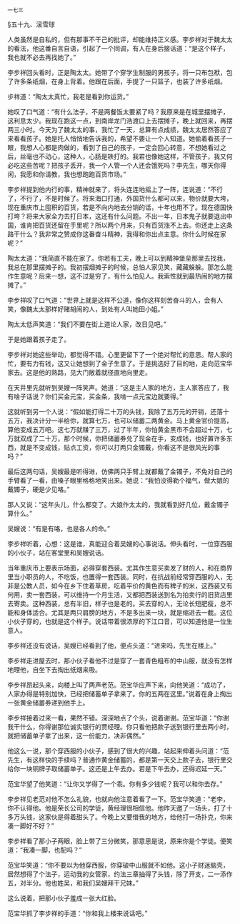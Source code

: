     一七三 

   §五十九、滚雪球

   人类虽然是自私的，但有那事不干己的批评，却能维持正义感。李步祥对于魏太太的看法，他这番自言自语，引起了一个同调，有人在身后接话道：“是这个样子，我也就不必去再找她了。”

   李步祥回头看时，正是陶太太。她带了个穿学生制服的男孩子，将一只布包袱，包了许多条纸烟，在身上背着。他跟在后面，手提了一只篮子，也装了许多纸烟。

   步祥道：“陶太太真忙，我老是看到你运货。”

   她叹了口气道：“有什么法子，不是两餐饭太要紧了吗？我原来是在城里摆摊子，这利息太少。我现在跑这一点，到南岸龙门浩渡口上去摆摊子，晚上就回来，再摆两三小时。今天为了魏太太的事，我忙了一天，总算有点成绩，魏太太居然答应了来看看孩子。她是托人悄悄地告诉我的，希望不要让一个人知道。她偷着看孩子一眼，我想人心都是肉做的，看到了自己的孩子，一定会回心转意，不想她看过之后，丝毫也不动心，这种人，心肠是铁打的。我若也像她这样，不管孩子，我又何必吃这些苦呢？把孩子丢开，我一个人管一个人还会饿死吗？李先生，哪天你得闲，我愿和你请教，我也想跑跑百货市场。”

   李步祥提到他内行的事，精神就来了，将头连连地摇上了一阵，连说道：“不行了，不行了，不是时候了。将来海口打通，外国货什么都可以来，物价就要大垮，现在重庆市上囤积的百货，若是不向内地去分销的话，十年也用不了。现在德国快打垮？将来大家全力去打日本，这还有什么问题。不出一年，日本鬼子就要退出中国，谁肯把百货还留在手里呢？所以两个月来，只有百货涨不上去。你还走上这条路干什么？我非常之赞成你这番奋斗精神，我得和你出点主意。你什么时候在家呢？”

   陶太太道：“我简直不能在家了。你若有工夫，晚上可以到精神堡垒那里去找我，我总在那里摆摊子的。我初摆烟摊子的时候，总怕人家见笑，藏藏躲躲。那怎么能作生意呢？后来一想，这不过是穷了，有什么怕见人。我索性就到最热闹的地方摆摊了。”

   李步祥叹了口气道：“世界上就是这样不公道，像你这样刻苦奋斗的人，会有人笑，像魏太太那样好赌胡闹的人，到处有人叫她田小姐。”

   陶太太低声笑道：“我们不要在街上道论人家，改日见吧。”

   于是她跟着孩子走了。

   李步祥对她这些举动，都觉得不错。心里更留下了一个绝对帮忙的意思。帮人家的忙，要有力有钱，这又让她想到了金子生意了。于是挑选好了目的地，走向范宝华家去。这是他的熟路，见大门敞着就径直地向里走。

   在天井里先就听到吴嫂一阵笑声。她道：“这是主人家的地方，主人家答应了，我有啥子话说？你们买金元宝，买金条，我啃一点元宝边就要得。”

   这就听到另一个人说：“假如能打得二十万的头钱，我除了五万元的开销，还落十五万，我决计分一半给你，就算七万，也可以储蓄二两黄金。马上黄金官价提高，算他变成五万吧。这七万就赚了三万，过了半年，你怕黄金黑市不会超过十万，七万就双成了二十万，那个时候，你把储蓄券兑了现金在手，变成钱，也好置许多东西，就是不变成钱，贴点工资，你可以打两只金镯戴，你看这不是很风光的事吗？”

   最后这两句话，吴嫂最是听得进，仿佛两只手臂上就都戴了金镯子，不免对自己的手臂看了一看，由嗓子眼里格格地笑出来。她说：“我怕没得勒个福气，做大娘的戴镯子，硬是少见咯。”

   那人又说：“这年头儿，什么都变了。大娘作太太的，我就看到好几位，戴金镯子算什么。”

   吴嫂说：“有是有咯，也是各人的命。”

   李步祥听着，心想：这是谁，真能迎合着吴嫂的心事说话。伸头看时，一位穿西服的小伙子，站在客堂里和吴嫂说话。

   当年重庆市上要表示场面，必得穿套西装。尤其作生意买卖发了财的人，和在商界里当小职员的人，不吃饭，也置得一套西装。同时，在抗战前经常穿西服的人，无非是公教人员，如今在乡下住着草房，吃着平价的黄色而有稗子的米，这西装又有何用，卖一套西装，可以维持一个月生活，又都把西装送到名为拍卖行的旧货店里去寄卖。这种西装，总有半旧，样子也是老的。买去穿的人，无论长短肥瘦，总不能和身体适合。尤其是两只肩膀的地方，不是多出来一块，就是缩进去一截。这位小伙子穿的，也就是这个样子。说话带着很浓厚的下江口音，可以知道他是一位生意人。

   李步祥还没有说话，吴嫂已经看到了他，便点头道：“进来吗，先生在楼上。”

   李步祥走进屋去时，那小伙子看他不过是穿了一套青色粗布的中山服，就没有怎样地理他，自坐下去掏出纸烟来吸。

   李步祥昂起头来，向楼上叫了两声老范。范宝华应声下来，向他笑道：“成功了，人家办得是特别加快，已经把储蓄单子拿来了。你的五两在这里。”说着在身上掏出一张黄金储蓄券递到他手上。

   李步祥接着过来一看，果然不错。深深地点了个头，说着谢谢。范宝华道：“你谢我干什么，你得谢那位诚实银行的贾经理。你只看他把款子送到银行里去两小时，就把储蓄单子拿了出来，这一份能力，决非偶然。”

   他这么一说，那个穿西服的小伙子，感到了很大的兴趣，站起来伸着头问道：“范先生，有这样快的手续吗？普通作黄金储蓄的，都是第一天交上款子去，银行里交给你一块铜牌子取储蓄单子。这还是上午去办。若是下午去办，还得迟延一天。”

   范宝华望了他笑道：“让你又学得了一个乖。你有多少钱呢？我可以和你去存。”

   李步祥见老范对他不怎么礼貌，也就向他注意着看了一下。范宝华笑道：“老李，你不认得他。他是荣长公司的学徒，黄经理很相信他。他昨天邀了一场头，打了十多万头钱，这家伙是得着甜头了。今晚上又要借我的地方，给他打一场扑克，你来凑一脚好不好？”

   李步祥看了那小子两眼，脸上带了三分微笑，那意思是说，原来你是个学徒。便笑道：“我凑一脚，也配吗？”

   范宝华笑道：“你不要以为他穿西服，你穿破中山服就不如他。这小子财迷脑壳，居然想得了个法子，运动我的女管家，约法三章抽得了头钱，除了开支，二一添作五，对半分。他也姓吴，和我们吴嫂拜干兄妹。”

   这么说着，把那小伙子羞成一张大红脸。

   范宝华抓了李步祥的手道：“你和我上楼来说话吧。”

